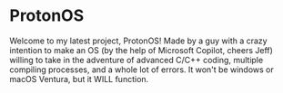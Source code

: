 # ProtonOS
Welcome to my latest project, ProtonOS! Made by a guy with a crazy intention to make an OS (by the help of Microsoft Copilot, cheers Jeff) willing to take in the adventure of advanced C/C++ coding, multiple compiling processes, and a whole lot of errors. It won't be windows or macOS Ventura, but it WILL function.
